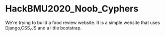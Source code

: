 # HackBMU2020_Noob_Cyphers
We're trying to build a food review website. It is a simple website that uses Django,CSS,JS and a little bootstrap.
